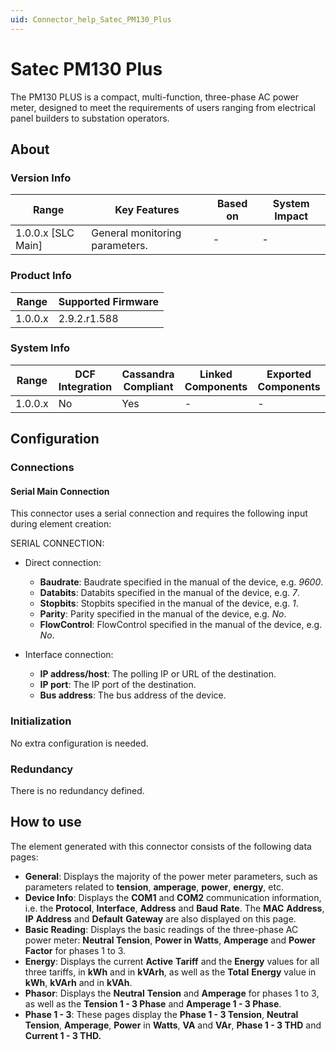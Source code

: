 ```yaml
---
uid: Connector_help_Satec_PM130_Plus
---
```


# Satec PM130 Plus

The PM130 PLUS is a compact, multi-function, three-phase AC power meter, designed to meet the requirements of users ranging from electrical panel builders to substation operators.

## About

### Version Info

| **Range**            | **Key Features**               | **Based on** | **System Impact** |
|----------------------|--------------------------------|--------------|-------------------|
| 1.0.0.x \[SLC Main\] | General monitoring parameters. | \-           | \-                |

### Product Info

| **Range** | **Supported Firmware** |
|-----------|------------------------|
| 1.0.0.x   | 2.9.2.r1.588           |

### System Info

| **Range** | **DCF Integration** | **Cassandra Compliant** | **Linked Components** | **Exported Components** |
|-----------|---------------------|-------------------------|-----------------------|-------------------------|
| 1.0.0.x   | No                  | Yes                     | \-                    | \-                      |

## Configuration

### Connections

#### Serial Main Connection

This connector uses a serial connection and requires the following input during element creation:

SERIAL CONNECTION:

- Direct connection:

  - **Baudrate**: Baudrate specified in the manual of the device, e.g. *9600*.
  - **Databits**: Databits specified in the manual of the device, e.g. *7*.
  - **Stopbits**: Stopbits specified in the manual of the device, e.g. *1*.
  - **Parity**: Parity specified in the manual of the device, e.g. *No*.
  - **FlowControl**: FlowControl specified in the manual of the device, e.g. *No*.

- Interface connection:

  - **IP address/host**: The polling IP or URL of the destination.
  - **IP port**: The IP port of the destination.
  - **Bus address**: The bus address of the device.

### Initialization

No extra configuration is needed.

### Redundancy

There is no redundancy defined.

## How to use

The element generated with this connector consists of the following data pages:

- **General**: Displays the majority of the power meter parameters, such as parameters related to **tension**, **amperage**, **power**, **energy**, etc.
- **Device Info**: Displays the **COM1** and **COM2** communication information, i.e. the **Protocol**, **Interface**, **Address** and **Baud** **Rate**. The **MAC** **Address**, **IP** **Address** and **Default** **Gateway** are also displayed on this page.
- **Basic Reading**: Displays the basic readings of the three-phase AC power meter: **Neutral Tension**, **Power in Watts**, **Amperage** and **Power Factor** for phases 1 to 3.
- **Energy**: Displays the current **Active** **Tariff** and the **Energy** values for all three tariffs, in **kWh** and in **kVArh**, as well as the **Total** **Energy** value in **kWh**, **kVArh** and in **kVAh**.
- **Phasor**: Displays the **Neutral** **Tension** and **Amperage** for phases 1 to 3, as well as the **Tension 1 - 3 Phase** and **Amperage 1 - 3 Phase**.
- **Phase 1 - 3**: These pages display the **Phase 1 - 3 Tension**, **Neutral** **Tension**, **Amperage**, **Power** in **Watts**, **VA** and **VAr**, **Phase 1 - 3 THD** and **Current 1 - 3 THD.**
